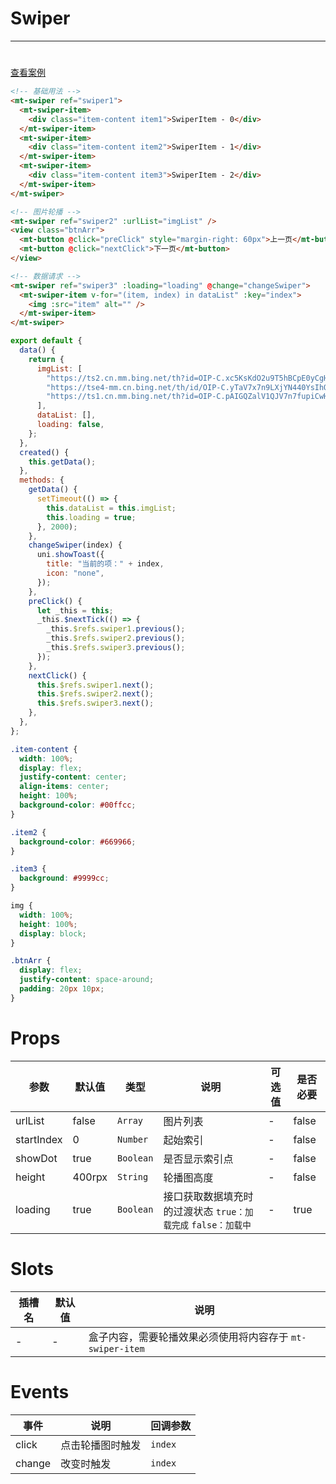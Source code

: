 # Swiper

---

#

[查看案例](https://env-00jxgns8zjjt-static.normal.cloudstatic.cn/index.html#/pages/base/swiper)

```html
<!-- 基础用法 -->
<mt-swiper ref="swiper1">
  <mt-swiper-item>
    <div class="item-content item1">SwiperItem - 0</div>
  </mt-swiper-item>
  <mt-swiper-item>
    <div class="item-content item2">SwiperItem - 1</div>
  </mt-swiper-item>
  <mt-swiper-item>
    <div class="item-content item3">SwiperItem - 2</div>
  </mt-swiper-item>
</mt-swiper>

<!-- 图片轮播 -->
<mt-swiper ref="swiper2" :urlList="imgList" />
<view class="btnArr">
  <mt-button @click="preClick" style="margin-right: 60px">上一页</mt-button>
  <mt-button @click="nextClick">下一页</mt-button>
</view>

<!-- 数据请求 -->
<mt-swiper ref="swiper3" :loading="loading" @change="changeSwiper">
  <mt-swiper-item v-for="(item, index) in dataList" :key="index">
    <img :src="item" alt="" />
  </mt-swiper-item>
</mt-swiper>
```

```javascript
export default {
  data() {
    return {
      imgList: [
        "https://ts2.cn.mm.bing.net/th?id=OIP-C.xc5KsKdO2u9T5hBCpE0yCgHaEK&w=333&h=187&c=8&rs=1&qlt=90&o=6&dpr=2&pid=3.1&rm=2",
        "https://tse4-mm.cn.bing.net/th/id/OIP-C.yTaV7x7n9LXjYN440YsIhQHaFj?w=196&h=147&c=7&r=0&o=5&dpr=2&pid=1.7",
        "https://ts1.cn.mm.bing.net/th?id=OIP-C.pAIGQZalV1QJV7n7fupiCwHaFj&w=288&h=216&c=8&rs=1&qlt=90&o=6&dpr=2&pid=3.1&rm=2",
      ],
      dataList: [],
      loading: false,
    };
  },
  created() {
    this.getData();
  },
  methods: {
    getData() {
      setTimeout(() => {
        this.dataList = this.imgList;
        this.loading = true;
      }, 2000);
    },
    changeSwiper(index) {
      uni.showToast({
        title: "当前的项：" + index,
        icon: "none",
      });
    },
    preClick() {
      let _this = this;
      _this.$nextTick(() => {
        _this.$refs.swiper1.previous();
        _this.$refs.swiper2.previous();
        _this.$refs.swiper3.previous();
      });
    },
    nextClick() {
      this.$refs.swiper1.next();
      this.$refs.swiper2.next();
      this.$refs.swiper3.next();
    },
  },
};
```

```css
.item-content {
  width: 100%;
  display: flex;
  justify-content: center;
  align-items: center;
  height: 100%;
  background-color: #00ffcc;
}

.item2 {
  background-color: #669966;
}

.item3 {
  background: #9999cc;
}

img {
  width: 100%;
  height: 100%;
  display: block;
}

.btnArr {
  display: flex;
  justify-content: space-around;
  padding: 20px 10px;
}
```

# Props

| 参数       | 默认值 | 类型      | 说明                                                          | 可选值 | 是否必要 |
| ---------- | ------ | --------- | ------------------------------------------------------------- | ------ | -------- |
| urlList    | false  | `Array`   | 图片列表                                                      | -      | false    |
| startIndex | 0      | `Number`  | 起始索引                                                      | -      | false    |
| showDot    | true   | `Boolean` | 是否显示索引点                                                | -      | false    |
| height     | 400rpx | `String`  | 轮播图高度                                                    | -      | false    |
| loading    | true   | `Boolean` | 接口获取数据填充时的过渡状态 `true：加载完成` `false：加载中` | -      | true     |

# Slots

| 插槽名 | 默认值 | 说明                                                      |
| ------ | ------ | --------------------------------------------------------- |
| -      | -      | 盒子内容，需要轮播效果必须使用将内容存于 `mt-swiper-item` |

# Events

| 事件   | 说明             | 回调参数 |
| ------ | ---------------- | -------- |
| click  | 点击轮播图时触发 | `index`  |
| change | 改变时触发       | `index`  |
